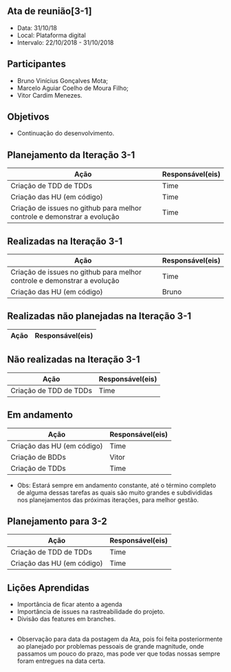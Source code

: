 ## Ata de reunião[3-1]
* Data: 31/10/18
* Local: Plataforma digital
* Intervalo: 22/10/2018 - 31/10/2018
## Participantes
  * Bruno Vinícius Gonçalves Mota;
  * Marcelo Aguiar Coelho de Moura Filho;
  * Vitor Cardim Menezes. 
## Objetivos
* Continuação do desenvolvimento.
## Planejamento da Iteração 3-1
| Ação | Responsável(eis) |
|----------|----------|
| Criação de TDD de TDDs | Time |
| Criação das HU (em código) | Time |
| Criação de issues no github para melhor controle e demonstrar a evolução | Time |
## Realizadas na Iteração 3-1
| Ação | Responsável(eis) |
|----------|----------|
| Criação de issues no github para melhor controle e demonstrar a evolução | Time |
| Criação das HU (em código) | Bruno |
## Realizadas não planejadas na Iteração 3-1
| Ação | Responsável(eis) |
|----------|----------|
## Não realizadas na Iteração 3-1
| Ação | Responsável(eis) |
|----------|----------|
| Criação de TDD de TDDs | Time |
## Em andamento 
| Ação | Responsável(eis) |
|----------|----------|
| Criação das HU (em código) | Time |
| Criação de BDDs | Vitor |
| Criação de TDDs | Time |
* Obs: Estará sempre em andamento constante, até o término completo de alguma dessas tarefas as quais são muito grandes e subdivididas nos planejamentos das próximas iterações, para melhor gestão.
## Planejamento para 3-2
| Ação | Responsável(eis) |
|----------|----------|
| Criação de TDD de TDDs | Time |
| Criação das HU (em código) | Time |
## Lições Aprendidas
* Importância de ficar atento a agenda
* Importância de issues na rastreabilidade do projeto.
* Divisão das features em branches.
##
* Observação para data da postagem da Ata, pois foi feita posteriormente ao planejado por problemas pessoais de grande magnitude, onde passamos um pouco do prazo, mas pode ver que todas nossas sempre foram entregues na data certa.